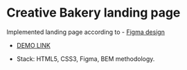 # Creative Bakery landing page
Implemented landing page according to - [Figma design](https://www.figma.com/file/dY3izAm0Vspsmra4lQWQIP/Bakerlab-FE-students?node-id=0%3A1)

 - [DEMO LINK](https://Mariia-Torkaienko.github.io/Creative_Bakery/)

- Stack: HTML5, CSS3, Figma, BEM methodology.
